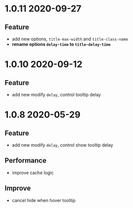 # 1.0.11 2020-09-27

## Feature

- add new options, `title-max-width` and `title-class-name`
- **rename options `delay-time` to `title-delay-time`**

# 1.0.10 2020-09-12

## Feature

- add new modify `delay`, control tooltip delay

# 1.0.8 2020-05-29

## Feature

- add new modify `delay`, control show tooltip delay

## Performance

- improve cache logic

## Improve

- cancel hide when hover tooltip
